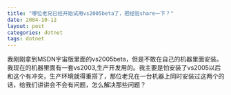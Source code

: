 ```yaml
---
title: "哪位老兄已经开始试用vs2005beta了，把经验share一下？"
date: 2004-10-12
layout: post
categories: dotnet
tags: dotnet
---
```


我刚刚拿到MSDN宇宙版里面的vs2005beta，但是不敢在自己的机器里面安装。我现在的机器里面有一套vs2003,生产开发用的。我主要是怕安装了vs2005以后和这个有冲突，生产环境就得重搭了，那位老兄在一台机器上同时安装过这两个的话，给我们讲讲会不会有问题，怎么解决那些问题？